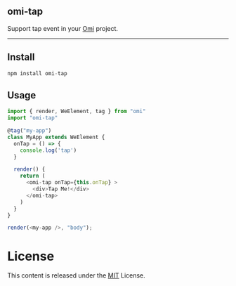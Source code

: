 ﻿## omi-tap

Support tap event in your [Omi](https://github.com/Tencent/omi) project.

---

## Install

``` js
npm install omi-tap
```

## Usage

```js
import { render, WeElement, tag } from "omi"
import "omi-tap"

@tag("my-app")
class MyApp extends WeElement {
  onTap = () => {
    console.log('tap')
  }

  render() {
    return (
      <omi-tap onTap={this.onTap} >
        <div>Tap Me!</div>
      </omi-tap>
    )
  }
}

render(<my-app />, "body");
```

# License
This content is released under the [MIT](http://opensource.org/licenses/MIT) License.
